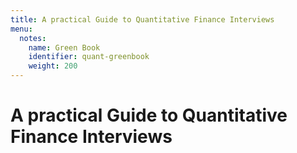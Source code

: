 ```yaml
---
title: A practical Guide to Quantitative Finance Interviews
menu:
  notes:
    name: Green Book
    identifier: quant-greenbook
    weight: 200
---
```


# A practical Guide to Quantitative Finance Interviews
